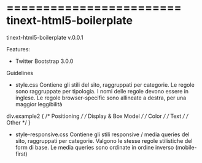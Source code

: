 ========================
tinext-html5-boilerplate
========================

tinext-html5-boilerplate v.0.0.1

Features: 
- Twitter Bootstrap 3.0.0

Guidelines
- style.css
Contiene gli stili del sito, raggruppati per categorie. Le regole sono raggruppate per tipologia. I nomi delle regole devono essere in inglese. Le regole browser-specific sono allineate a destra, per una maggior leggibilità

div.example2 {
  /* Positioning */
  /* Display & Box Model */
  /* Color */
  /* Text */
  /* Other */
}


- style-responsive.css
Contiene gli stili responsive / media queries del sito, raggruppati per categorie. 
Valgono le stesse regole stilistiche del form di base. Le media queries sono ordinate in ordine inverso (mobile-first)
 